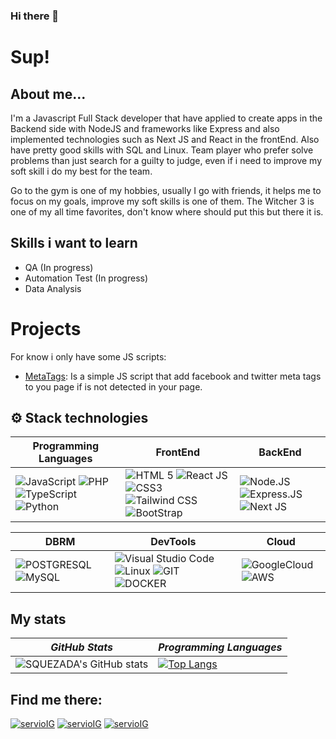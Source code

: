 ### Hi there 👋
# Sup! 

## About me...
I'm a Javascript Full Stack developer that have applied to create apps in the Backend side with NodeJS and frameworks like Express and also implemented technologies such as Next JS and React in the frontEnd. Also have pretty good skills with SQL and Linux. Team player who prefer solve problems than just search for a guilty to judge, even if i need to improve my soft skill i do my best for the team.

Go to the gym is one of my hobbies, usually I go with friends, it helps me to focus on my goals, improve my soft skills is one of them. The Witcher 3 is one of my all time favorites, don't know where should put this but there it is.

## Skills i want to learn
- QA (In progress)
- Automation Test (In progress)
- Data Analysis

# Projects

For know i only have some JS scripts:

- [MetaTags](https://github.com/SQUEZADA/metaTags): Is a simple JS script that add facebook and twitter meta tags to you page if is not detected in your page.


## ⚙ Stack technologies

|Programming Languages|FrontEnd|BackEnd|
|---|---|---|
|![JavaScript](https://img.shields.io/badge/JavaScript-323330?style=for-the-badge&logo=javascript&logoColor=F7DF1E) ![PHP](https://img.shields.io/badge/php-777BB3.svg?style=for-the-badge&logo=php&logoColor=white) ![TypeScript](https://img.shields.io/badge/typescript-%23007ACC.svg?style=for-the-badge&logo=typescript&logoColor=white)   ![Python](https://img.shields.io/badge/python-4B8BBE.svg?style=for-the-badge&logo=python&logoColor=white)|![HTML 5](https://img.shields.io/badge/HTML5-E34F26?style=for-the-badge&logo=html5&logoColor=white) ![React JS](https://img.shields.io/badge/React-20232A?style=for-the-badge&logo=react&logoColor=61DAFB)  ![CSS3](https://img.shields.io/badge/CSS3-1572B6?style=for-the-badge&logo=css3&logoColor=white) ![Tailwind CSS](https://img.shields.io/badge/Tailwind_CSS-38B2AC?style=for-the-badge&logo=tailwind-css&logoColor=white) ![BootStrap](https://camo.githubusercontent.com/b13ed67c809178963ce9d538175b02649800772be1ce0cb02da5879e5614e236/68747470733a2f2f696d672e736869656c64732e696f2f62616467652f426f6f7473747261702d3536334437433f7374796c653d666f722d7468652d6261646765266c6f676f3d626f6f747374726170266c6f676f436f6c6f723d7768697465)  | ![Node.JS](https://img.shields.io/badge/Node.js-339933?style=for-the-badge&logo=nodedotjs&logoColor=white)  ![Express.JS](https://img.shields.io/badge/Express.js-000000?style=for-the-badge&logo=express&logoColor=white) ![Next JS](https://img.shields.io/badge/Next-black?style=for-the-badge&logo=next.js&logoColor=white)|

|DBRM|DevTools|Cloud
|---|---|---|
|![POSTGRESQL](https://img.shields.io/badge/PostgreSQL-316192?style=for-the-badge&logo=postgresql&logoColor=white) ![MySQL](https://img.shields.io/badge/mysql-%2300f.svg?style=for-the-badge&logo=mysql&logoColor=white)| ![Visual Studio Code](https://img.shields.io/badge/VSCode-0078d7.svg?style=for-the-badge&logo=visual-studio-code&logoColor=white) ![Linux](https://img.shields.io/badge/Linux-FCC624?style=for-the-badge&logo=linux&logoColor=black) ![GIT](https://img.shields.io/badge/GIT-E44C30?style=for-the-badge&logo=git&logoColor=white)   ![DOCKER](https://img.shields.io/badge/Docker-2CA5E0?style=for-the-badge&logo=docker&logoColor=white)|![GoogleCloud](https://img.shields.io/badge/Google%20Cloud-4285F4?style=for-the-badge&logo=google&logoColor=white)![AWS](https://img.shields.io/badge/AWS-FF9900?labelColor=131A22&style=for-the-badge&logo=amazon&logoColor=white)|

## My stats

| *GitHub Stats* | *Programming Languages* |
|---|---|  
| ![SQUEZADA's GitHub stats](https://github-readme-stats.vercel.app/api?username=squezada&show_icons=true&theme=tokyonight) |  [![Top Langs](https://github-readme-stats.vercel.app/api/top-langs/?username=squezada&show_icons=true&theme=city_lights)](https://github.com/anuraghazra/github-readme-stats) |

## Find me there:

[![servioIG](https://img.shields.io/badge/Servio%20Quezada-000000?color=DB4437&style=for-the-badge&logo=gmail&logoColor=white)](serviotquezada@gmail.com) [![servioIG](https://img.shields.io/badge/Servio%20Quezada-000000?color=4285F4&style=for-the-badge&logo=linkedin&logoColor=white)](https://www.linkedin.com/in/servio-quezada-67b6b3161/) [![servioIG](https://img.shields.io/badge/Servio%20Quezada-000000?color=1DA1F2&style=for-the-badge&logo=twitter&logoColor=white)](https://twitter.com/TulioQuezada)

<!--
**SQUEZADA/SQUEZADA** is a ✨ _special_ ✨ repository because its `README.md` (this file) appears on your GitHub profile.

Here are some ideas to get you started:

- 🔭 I’m currently working on ...
- 🌱 I’m currently learning ...
- 👯 I’m looking to collaborate on ...
- 🤔 I’m looking for help with ...
- 💬 Ask me about ...
- 📫 How to reach me: ...
- 😄 Pronouns: ...
- ⚡ Fun fact: ...
-->
